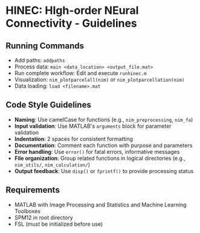 # HINEC: HIgh-order NEural Connectivity - Guidelines

## Running Commands
- Add paths: `addpaths`
- Process data: `main <data_location> <output_file.mat>`
- Run complete workflow: Edit and execute `runhinec.m`
- Visualization: `nim_plotparcelall(nim)` or `nim_plotparcellation(nim)`
- Data loading: `load <filename>.mat`

## Code Style Guidelines
- **Naming**: Use camelCase for functions (e.g., `nim_preprocessing`, `nim_fa`)
- **Input validation**: Use MATLAB's `arguments` block for parameter validation
- **Indentation**: 2 spaces for consistent formatting
- **Documentation**: Comment each function with purpose and parameters
- **Error handling**: Use `error()` for fatal errors, informative messages
- **File organization**: Group related functions in logical directories (e.g., `nim_utils/`, `nim_calculation/`)
- **Output feedback**: Use `disp()` or `fprintf()` to provide processing status

## Requirements
- MATLAB with Image Processing and Statistics and Machine Learning Toolboxes
- SPM12 in root directory
- FSL (must be initialized before use)